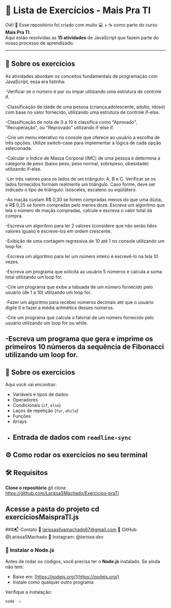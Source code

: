 # 🚀 Lista de Exercícios - Mais Pra TI

Oiê! 👋 Esse repositório foi criado com muito 💻 + ☕ como parte do curso **Mais Pra TI**.  
Aqui estão resolvidas as **15 atividades** de JavaScript que fazem parte do nosso processo de aprendizado.

---

## 🧠 Sobre os exercícios

As atividades abordam os conceitos fundamentais de programação com JavaScript, essa era listinha:

-Verificar se o número é par ou ímpar utilizando uma estrutura de controle if.

-Classificação de idade de uma pessoa (criança,adolescente, adulto, idoso) com base no valor fornecido, utilizando uma estrutura de controle if-else.

-Classificação de nota de 0 a 10 e classifica como "Aprovado", "Recuperação", ou "Reprovado" utilizando if-else if.

-Crie um menu interativo no console que oferece ao usuário a escolha de três opções. Utilize switch-case para implementar a lógica de cada opção selecionada.

-Calcular o Índice de Massa Corporal (IMC) de uma pessoa e determina a categoria de peso (baixo peso, peso normal, sobrepeso, obesidade) utilizando if-else.

-Ler três valores para os lados de um triângulo: A, B e C. Verificar se os lados fornecidos formam realmente um triângulo. Caso forme, deve ser indicado o tipo de triângulo: Isósceles, escaleno ou eqüilátero.

-As maçãs custam R$ 0,30 se forem compradas menos do que uma dúzia, e R$ 0,25 se forem compradas pelo menos doze. Escreva um algoritmo que leia o número de maçãs compradas, calcule e escreva o valor total da compra.

-Escreva um algoritmo para ler 2 valores (considere que não serão lidos valores iguais) e escreve-los em ordem crescente.

-Exibição de uma contagem regressiva de 10 até 1 no console utilizando um loop for.

-Escreva um algoritmo para ler um número inteiro e escrevê-lo na tela 10 vezes.

-Escreva um programa que solicita ao usuário 5 números e calcula a soma total utilizando um loop for.

-Crie um programa que exibe a tabuada de um número fornecido pelo usuário (de 1 a 10) utilizando um loop for.

-Fazer um algoritmo para receber números decimais até que o usuário digite 0 e fazer a média aritmética desses números.

-Crie um programa que calcula o fatorial de um número fornecido pelo usuário utilizando um loop for ou while.

-Escreva um programa que gera e imprime os primeiros 10 números da sequência de Fibonacci utilizando um loop for.
---
## 🧠 Sobre os exercícios

Aqui você vai encontrar:
- Variáveis e tipos de dados
- Operadores
- Condicionais (`if`, `else`)
- Laços de repetição (`for`, `while`)
- Funções
- Arrays
- Entrada de dados com `readline-sync`
  ---
## ⚙️ Como rodar os exercícios no seu terminal

## 🛠️ Requisitos
 **Clone o repositório**
git clone https://github.com/LarissaSMachado/Exercicios-praTI

**Acesse a pasta do projeto**
cd exercíciosMaispraTI.js
---
###📬 Contato
📧 larissasilvamachado67@gmail.com
🐙 GitHub: @LarissaSMachado
📱 Instagram: @_larissa.dev_

### 🔽 Instalar o Node.js

Antes de rodar os códigos, você precisa ter o **Node.js** instalado.
Se ainda não tem:
- Baixe em: [https://nodejs.org/](https://nodejs.org/)
- Instale como qualquer outro programa

Verifique a instalação:
```bash
node -v

